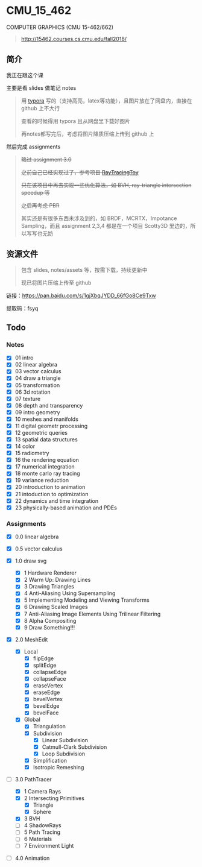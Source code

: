 # CMU_15_462
COMPUTER GRAPHICS (CMU 15-462/662)

> http://15462.courses.cs.cmu.edu/fall2018/

## 简介

我正在跟这个课

主要是看 slides 做笔记 notes

> 用 [typora](https://www.typora.io/) 写的（支持高亮，latex等功能），且图片放在了网盘内，直接在 github 上不大行
>
> 查看的时候得用 typora 且从网盘里下载好图片
>
> 再notes都写完后，考虑将图片降质压缩上传到 github 上

然后完成 assignments

> ~~略过 assignment 3.0~~
>
> ~~之前自己已经实现过了，参考项目 [RayTracingToy](https://github.com/Ubpa/RayTracingToy)~~
>
> ~~只在该项目中再去实现一些优化算法，如 BVH, ray-triangle intersection speedup 等~~
>
> ~~之后再考虑 PBR~~
>
> 其实还是有很多东西未涉及到的，如 BRDF，MCRTX，Impotance Sampling，而且 assignment 2,3,4 都是在一个项目 Scotty3D 里边的，所以写写也无妨

## 资源文件

> 包含 slides, notes/assets 等，按需下载，持续更新中
>
> 现已将图片压缩上传至 github

链接：https://pan.baidu.com/s/1gjXbqJYDD_66fGo8Ce9Txw 

提取码：fsyq 

## Todo

### Notes


- [x] 01 intro
- [x] 02 linear algebra
- [x] 03 vector calculus
- [x] 04 draw a triangle
- [x] 05 transformation
- [x] 06 3d rotation
- [x] 07 texture
- [x] 08 depth and transparency
- [x] 09 intro geometry
- [x] 10 meshes and manifolds
- [x] 11 digital geometr processing 
- [x] 12 geometric queries 
- [x] 13 spatial data structures 
- [x] 14 color
- [x] 15 radiometry 
- [x] 16 the rendering equation 
- [x] 17 numerical integration 
- [x] 18 monte carlo ray tracing 
- [x] 19 variance reduction 
- [x] 20 introduction to animation 
- [x] 21 intoduction to optimization 
- [x] 22 dynamics and time integration 
- [x] 23 physically-based animation and PDEs 
### Assignments

- [x] 0.0 linear algebra
- [x] 0.5 vector calculus
- [x] 1.0 draw svg
  - [x] 1 Hardware Renderer
  - [x] 2 Warm Up: Drawing Lines
  - [x] 3 Drawing Triangles
  - [x] 4 Anti-Aliasing Using Supersampling
  - [x] 5 Implementing Modeling and Viewing Transforms
  - [x] 6 Drawing Scaled Images
  - [x] 7 Anti-Aliasing Image Elements Using Trilinear Filtering
  - [x] 8 Alpha Compositing
  - [x] 9 Draw Something!!!
- [x] 2.0 MeshEdit
  - [x] Local
    - [x] flipEdge
    - [x] splitEdge
    - [x] collapseEdge
    - [x] collapseFace
    - [x] eraseVertex
    - [x] eraseEdge
    - [x] bevelVertex
    - [x] bevelEdge
    - [x] bevelFace
  - [x] Global
    - [x] Triangulation
    - [x] Subdivision
      - [x] Linear Subdivision
      - [x] Catmull-Clark Subdivision
      - [x] Loop Subdivision
    - [x] Simplification
    - [x] Isotropic Remeshing
- [ ] 3.0 PathTracer
  - [x] 1 Camera Rays
  - [x] 2 Intersecting Primitives
    - [x] Triangle
    - [x] Sphere
  - [x] 3 BVH
  - [ ] 4 ShadowRays
  - [ ] 5 Path Tracing
  - [ ] 6 Materials
  - [ ] 7 Environment Light
- [ ] 4.0 Animation

